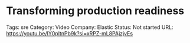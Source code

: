 # Transforming production readiness

Tags: sre
Category: Video
Company: Elastic
Status: Not started
URL: https://youtu.be/IY0pltnPb9k?si=xRPZ-mL8PAjzjvEs